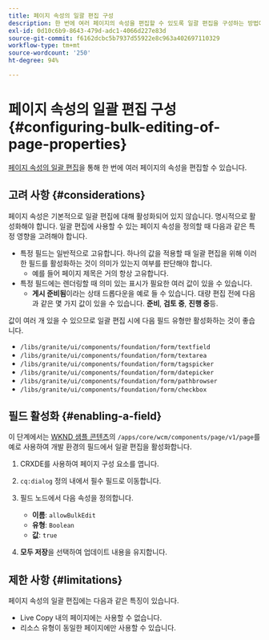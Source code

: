 ```yaml
---
title: 페이지 속성의 일괄 편집 구성
description: 한 번에 여러 페이지의 속성을 편집할 수 있도록 일괄 편집을 구성하는 방법에 대해 알아봅니다.
exl-id: 0d10c6b9-8643-479d-adc1-4066d227e83d
source-git-commit: f6162dcbc5b7937d55922e8c963a402697110329
workflow-type: tm+mt
source-wordcount: '250'
ht-degree: 94%

---
```


# 페이지 속성의 일괄 편집 구성 {#configuring-bulk-editing-of-page-properties}

[페이지 속성의 일괄 편집](/help/sites-cloud/authoring/sites-console/page-properties.md#from-the-sites-console-multiple-pages)을 통해 한 번에 여러 페이지의 속성을 편집할 수 있습니다.

## 고려 사항 {#considerations}

페이지 속성은 기본적으로 일괄 편집에 대해 활성화되어 있지 않습니다. 명시적으로 활성화해야 합니다. 일괄 편집에 사용할 수 있는 페이지 속성을 정의할 때 다음과 같은 특정 영향을 고려해야 합니다.

* 특정 필드는 일반적으로 고유합니다. 하나의 값을 적용할 때 일괄 편집을 위해 이러한 필드를 활성화하는 것이 의미가 있는지 여부를 판단해야 합니다.
   * 예를 들어 페이지 제목은 거의 항상 고유합니다.
* 특정 필드에는 렌더링할 때 의미 있는 표시가 필요한 여러 값이 있을 수 있습니다.
   * **게시 준비됨**&#x200B;이라는 상태 드롭다운을 예로 들 수 있습니다. 대량 편집 전에 다음과 같은 몇 가지 값이 있을 수 있습니다. **준비**, **검토 중**, **진행 중**&#x200B;등.

값이 여러 개 있을 수 있으므로 일괄 편집 시에 다음 필드 유형만 활성화하는 것이 좋습니다.

* `/libs/granite/ui/components/foundation/form/textfield`
* `/libs/granite/ui/components/foundation/form/textarea`
* `/libs/granite/ui/components/foundation/form/tagspicker`
* `/libs/granite/ui/components/foundation/form/datepicker`
* `/libs/granite/ui/components/foundation/form/pathbrowser`
* `/libs/granite/ui/components/foundation/form/checkbox`

## 필드 활성화 {#enabling-a-field}

이 단계에서는 [WKND 샘플 콘텐츠](/help/implementing/developing/introduction/develop-wknd-tutorial.md)의 `/apps/core/wcm/components/page/v1/page`를 예로 사용하여 개발 환경의 필드에서 일괄 편집을 활성화합니다.

1. CRXDE를 사용하여 페이지 구성 요소를 엽니다.
1. `cq:dialog` 정의 내에서 필수 필드로 이동합니다.
1. 필드 노드에서 다음 속성을 정의합니다.

   * **이름**: `allowBulkEdit`
   * **유형**: `Boolean`
   * **값**: `true`

1. **모두 저장**&#x200B;을 선택하여 업데이트 내용을 유지합니다.

## 제한 사항 {#limitations}

페이지 속성의 일괄 편집에는 다음과 같은 특징이 있습니다.

* Live Copy 내의 페이지에는 사용할 수 없습니다.
* 리소스 유형이 동일한 페이지에만 사용할 수 있습니다.
